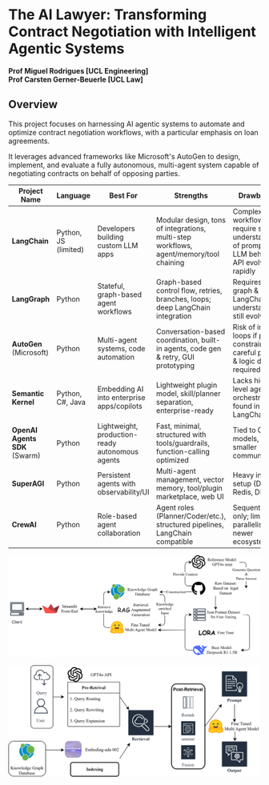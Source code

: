 # The AI Lawyer: Transforming Contract Negotiation with Intelligent Agentic Systems

**Prof Miguel Rodrigues [UCL Engineering]**  
**Prof Carsten Gerner-Beuerle [UCL Law]**

## Overview

This project focuses on harnessing AI agentic systems to automate and optimize contract negotiation workflows, with a particular emphasis on loan agreements.

It leverages advanced frameworks like Microsoft's AutoGen to design, implement, and evaluate a fully autonomous, multi-agent system capable of negotiating contracts on behalf of opposing parties.


| Project Name | Language | Best For | Strengths | Drawbacks |
|--------------|----------|----------|-----------|-----------|
| **LangChain** | Python, JS (limited) | Developers building custom LLM apps | Modular design, tons of integrations, multi-step workflows, agent/memory/tool chaining | Complex workflows require solid understanding of prompts & LLM behavior; API evolves rapidly |
| **LangGraph** | Python | Stateful, graph-based agent workflows | Graph-based control flow, retries, branches, loops; deep LangChain integration | Requires graph & LangChain understanding; still evolving |
| **AutoGen** (Microsoft) | Python | Multi-agent systems, code automation | Conversation-based coordination, built-in agents, code gen & retry, GUI prototyping | Risk of infinite loops if poorly constrained; careful prompt & logic design required |
| **Semantic Kernel** | Python, C#, Java | Embedding AI into enterprise apps/copilots | Lightweight plugin model, skill/planner separation, enterprise-ready | Lacks high-level agent orchestration found in LangChain |
| **OpenAI Agents SDK** (Swarm) | Python | Lightweight, production-ready autonomous agents | Fast, minimal, structured with tools/guardrails, function-calling optimized | Tied to OpenAI models, smaller community |
| **SuperAGI** | Python | Persistent agents with observability/UI | Multi-agent management, vector memory, tool/plugin marketplace, web UI | Heavy infra setup (Docker, Redis, DB) |
| **CrewAI** | Python | Role-based agent collaboration | Agent roles (Planner/Coder/etc.), structured pipelines, LangChain compatible | Sequential only; limited parallelism; newer ecosystem |


![AI Lawyer System Architecture](https://github.com/yushiran/picx-images-hosting/raw/master/ai_lawyer/ai_lawyer.drawio.83a9hgwepi.svg)

![AI Lawyer RAG System Architecture](https://github.com/yushiran/picx-images-hosting/raw/master/ai_lawyer/ai_lawyer_ragsystem.drawio.svg)

